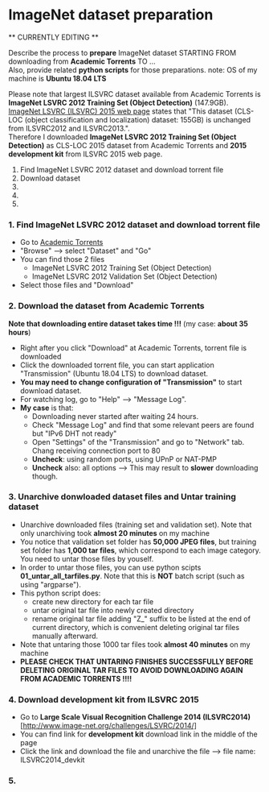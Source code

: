 # ImageNet dataset preparation

** CURRENTLY EDITING **

Describe the process to **prepare** ImageNet dataset STARTING FROM downloading from **Academic Torrents** TO ...  
Also, provide related **python scripts** for those preparations.  note: OS of my machine is **Ubuntu 18.04 LTS**

Please note that largest ILSVRC dataset available from Academic Torrents is **ImageNet LSVRC 2012 Training Set (Object Detection)** (147.9GB).  
[ImageNet LSVRC (ILSVRC) 2015 web page](http://image-net.org/challenges/LSVRC/2015/download-images-3j16.php) states that "This dataset (CLS-LOC (object classification and localization) dataset: 155GB) is unchanged from ILSVRC2012 and ILSVRC2013.".   
Therefore I downloaded **ImageNet LSVRC 2012 Training Set (Object Detection)** as CLS-LOC 2015 dataset from Academic Torrents and **2015 development kit** from ILSVRC 2015 web page.  


1. Find ImageNet LSVRC 2012 dataset and download torrent file
2. Download dataset
3. 
4.
5.


### 1. Find ImageNet LSVRC 2012 dataset and download torrent file
* Go to [Academic Torrents](http://www.academictorrents.com)
* "Browse" --> select "Dataset" and "Go"
* You can find those 2 files
  - ImageNet LSVRC 2012 Training Set (Object Detection)
  - ImageNet LSVRC 2012 Validation Set (Object Detection)
* Select those files and "Download"


### 2. Download the dataset from Academic Torrents
**Note that downloading entire dataset takes time !!!**  (my case: **about 35 hours**)
* Right after you click "Download" at Academic Torrents, torrent file is downloaded
* Click the downloaded torrent file, you can start application "Transmission" (Ubuntu 18.04 LTS) to download dataset.
* **You may need to change configuration of "Transmission"** to start download dataset.
* For watching log, go to "Help" --> "Message Log".
* **My case** is that:
  - Downloading never started after waiting 24 hours.
  - Check "Message Log" and find that some relevant peers are found but "IPv6 DHT not ready"
  - Open "Settings" of the "Transmission" and go to "Network" tab.  Chang receiving connection port to 80
  - **Uncheck**: using random ports, using UPnP or NAT-PMP
  - **Uncheck** also:  all options
    -->  This may result to **slower** downloading though.


### 3. Unarchive donwloaded dataset files and Untar training dataset
* Unarchive downloaded files (training set and validation set). 
  Note that only unarchiving took **almost 20 minutes** on my machine
* You notice that validation set folder has **50,000 JPEG files**, but training set folder has **1,000 tar files**, which correspond to each image category.  You need to untar those files by youself.
* In order to untar those files, you can use python scipts **01_untar_all_tarfiles.py**. Note that this is **NOT** batch script (such as using "argparse").
* This python script does:
  - create new directory for each tar file
  - untar original tar file into newly created directory
  - rename original tar file adding "Z_" suffix to be listed at the end of current directory, which is convenient deleting original tar files manually afterward.
* Note that untaring those 1000 tar files took **almost 40 minutes** on my machine
* **PLEASE CHECK THAT UNTARING FINISHES SUCCESSFULLY BEFORE DELETING ORIGINAL TAR FILES TO AVOID DOWNLOADING AGAIN FROM ACADEMIC TORRENTS !!!!**


### 4. Download development kit from ILSVRC 2015
* Go to **Large Scale Visual Recognition Challenge 2014 (ILSVRC2014)** [http://www.image-net.org/challenges/LSVRC/2014/]
* You can find link for **development kit** download link in the middle of the page
* Click the link and download the file and unarchive the file  --> file name:  ILSVRC2014_devkit 


### 5. 
